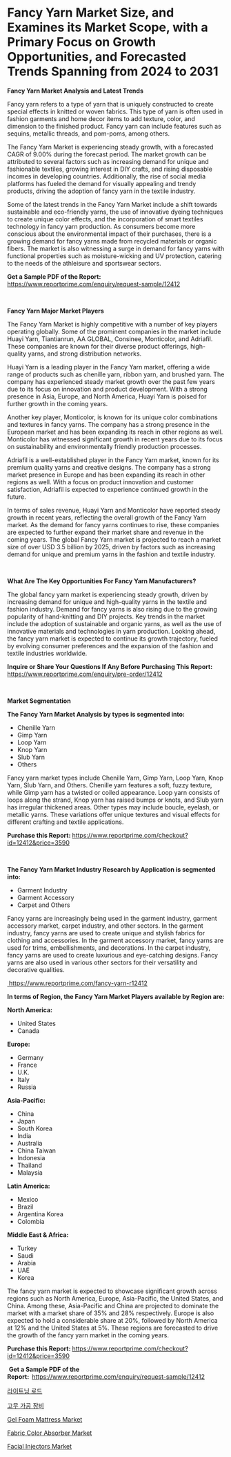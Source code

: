 <p><h1>Fancy Yarn Market Size, and Examines its Market Scope, with a Primary Focus on Growth Opportunities, and Forecasted Trends Spanning from 2024 to 2031</h1></p><p><strong>Fancy Yarn Market Analysis and Latest Trends</strong></p>
<p><p>Fancy yarn refers to a type of yarn that is uniquely constructed to create special effects in knitted or woven fabrics. This type of yarn is often used in fashion garments and home decor items to add texture, color, and dimension to the finished product. Fancy yarn can include features such as sequins, metallic threads, and pom-poms, among others.</p><p>The Fancy Yarn Market is experiencing steady growth, with a forecasted CAGR of 9.00% during the forecast period. The market growth can be attributed to several factors such as increasing demand for unique and fashionable textiles, growing interest in DIY crafts, and rising disposable incomes in developing countries. Additionally, the rise of social media platforms has fueled the demand for visually appealing and trendy products, driving the adoption of fancy yarn in the textile industry.</p><p>Some of the latest trends in the Fancy Yarn Market include a shift towards sustainable and eco-friendly yarns, the use of innovative dyeing techniques to create unique color effects, and the incorporation of smart textiles technology in fancy yarn production. As consumers become more conscious about the environmental impact of their purchases, there is a growing demand for fancy yarns made from recycled materials or organic fibers. The market is also witnessing a surge in demand for fancy yarns with functional properties such as moisture-wicking and UV protection, catering to the needs of the athleisure and sportswear sectors.</p></p>
<p><strong>Get a Sample PDF of the Report:&nbsp;</strong> <a href="https://www.reportprime.com/enquiry/request-sample/12412">https://www.reportprime.com/enquiry/request-sample/12412</a></p>
<p>&nbsp;</p>
<p><strong>Fancy Yarn Major Market Players</strong></p>
<p><p>The Fancy Yarn Market is highly competitive with a number of key players operating globally. Some of the prominent companies in the market include Huayi Yarn, Tiantianrun, AA GLOBAL, Consinee, Monticolor, and Adriafil. These companies are known for their diverse product offerings, high-quality yarns, and strong distribution networks.</p><p>Huayi Yarn is a leading player in the Fancy Yarn market, offering a wide range of products such as chenille yarn, ribbon yarn, and brushed yarn. The company has experienced steady market growth over the past few years due to its focus on innovation and product development. With a strong presence in Asia, Europe, and North America, Huayi Yarn is poised for further growth in the coming years.</p><p>Another key player, Monticolor, is known for its unique color combinations and textures in fancy yarns. The company has a strong presence in the European market and has been expanding its reach in other regions as well. Monticolor has witnessed significant growth in recent years due to its focus on sustainability and environmentally friendly production processes.</p><p>Adriafil is a well-established player in the Fancy Yarn market, known for its premium quality yarns and creative designs. The company has a strong market presence in Europe and has been expanding its reach in other regions as well. With a focus on product innovation and customer satisfaction, Adriafil is expected to experience continued growth in the future.</p><p>In terms of sales revenue, Huayi Yarn and Monticolor have reported steady growth in recent years, reflecting the overall growth of the Fancy Yarn market. As the demand for fancy yarns continues to rise, these companies are expected to further expand their market share and revenue in the coming years. The global Fancy Yarn market is projected to reach a market size of over USD 3.5 billion by 2025, driven by factors such as increasing demand for unique and premium yarns in the fashion and textile industry.</p></p>
<p>&nbsp;</p>
<p><strong>What Are The Key Opportunities For Fancy Yarn Manufacturers?</strong></p>
<p><p>The global fancy yarn market is experiencing steady growth, driven by increasing demand for unique and high-quality yarns in the textile and fashion industry. Demand for fancy yarns is also rising due to the growing popularity of hand-knitting and DIY projects. Key trends in the market include the adoption of sustainable and organic yarns, as well as the use of innovative materials and technologies in yarn production. Looking ahead, the fancy yarn market is expected to continue its growth trajectory, fueled by evolving consumer preferences and the expansion of the fashion and textile industries worldwide.</p></p>
<p><strong>Inquire or Share Your Questions If Any Before Purchasing This Report:</strong> <a href="https://www.reportprime.com/enquiry/pre-order/12412">https://www.reportprime.com/enquiry/pre-order/12412</a></p>
<p>&nbsp;</p>
<p><strong>Market Segmentation</strong></p>
<p><strong>The Fancy Yarn Market Analysis by types is segmented into:</strong></p>
<p><ul><li>Chenille Yarn</li><li>Gimp Yarn</li><li>Loop Yarn</li><li>Knop Yarn</li><li>Slub Yarn</li><li>Others</li></ul></p>
<p><p>Fancy yarn market types include Chenille Yarn, Gimp Yarn, Loop Yarn, Knop Yarn, Slub Yarn, and Others. Chenille yarn features a soft, fuzzy texture, while Gimp yarn has a twisted or coiled appearance. Loop yarn consists of loops along the strand, Knop yarn has raised bumps or knots, and Slub yarn has irregular thickened areas. Other types may include boucle, eyelash, or metallic yarns. These variations offer unique textures and visual effects for different crafting and textile applications.</p></p>
<p><strong>Purchase this Report:&nbsp;</strong><a href="https://www.reportprime.com/checkout?id=12412&price=3590">https://www.reportprime.com/checkout?id=12412&price=3590</a></p>
<p>&nbsp;</p>
<p><strong>The Fancy Yarn Market Industry Research by Application is segmented into:</strong></p>
<p><ul><li>Garment Industry</li><li>Garment Accessory</li><li>Carpet and Others</li></ul></p>
<p><p>Fancy yarns are increasingly being used in the garment industry, garment accessory market, carpet industry, and other sectors. In the garment industry, fancy yarns are used to create unique and stylish fabrics for clothing and accessories. In the garment accessory market, fancy yarns are used for trims, embellishments, and decorations. In the carpet industry, fancy yarns are used to create luxurious and eye-catching designs. Fancy yarns are also used in various other sectors for their versatility and decorative qualities.</p></p>
<p><a href="https://www.reportprime.com/fancy-yarn-r12412">&nbsp;https://www.reportprime.com/fancy-yarn-r12412</a></p>
<p><strong>In terms of Region, the Fancy Yarn Market Players available by Region are:</strong></p>
<p>
    <p> <strong> North America: </strong>
        <ul>
            <li>United States</li>
            <li>Canada</li>
        </ul>
        </p> 
    <p> <strong> Europe: </strong>
        <ul>
            <li>Germany</li>
            <li>France</li>
            <li>U.K.</li>
            <li>Italy</li>
            <li>Russia</li>
        </ul>
        </p> 
    <p> <strong> Asia-Pacific: </strong>
        <ul>
            <li>China</li>
            <li>Japan</li>
            <li>South Korea</li>
            <li>India</li>
            <li>Australia</li>
            <li>China Taiwan</li>
            <li>Indonesia</li>
            <li>Thailand</li>
            <li>Malaysia</li>
        </ul>
        </p> 
    <p> <strong> Latin America: </strong>
        <ul>
            <li>Mexico</li>
            <li>Brazil</li>
            <li>Argentina Korea</li>
            <li>Colombia</li>
        </ul>
        </p> 
    <p> <strong> Middle East & Africa: </strong>
        <ul>
            <li>Turkey</li>
            <li>Saudi</li>
            <li>Arabia</li>
            <li>UAE</li>
            <li>Korea</li>
        </ul>
    </p>
    </p>
<p><p>The fancy yarn market is expected to showcase significant growth across regions such as North America, Europe, Asia-Pacific, the United States, and China. Among these, Asia-Pacific and China are projected to dominate the market with a market share of 35% and 28% respectively. Europe is also expected to hold a considerable share at 20%, followed by North America at 12% and the United States at 5%. These regions are forecasted to drive the growth of the fancy yarn market in the coming years.</p></p>
<p><strong>Purchase this Report: </strong><a href="https://www.reportprime.com/checkout?id=12412&price=3590">https://www.reportprime.com/checkout?id=12412&price=3590</a></p>
<p>&nbsp;<strong>Get a Sample PDF of the Report:&nbsp;&nbsp;</strong><a href="https://www.reportprime.com/enquiry/request-sample/12412">https://www.reportprime.com/enquiry/request-sample/12412</a></p>
<p><strong></strong></p>
<p><p><a href="https://github.com/sammyUltyylrich9067856/Market-Research-Report-List-1/blob/main/721499068078.md">라이트닝 로드</a></p><p><a href="https://github.com/Elenrrera7685/Market-Research-Report-List-1/blob/main/447695968077.md">고무 가공 장비</a></p><p><a href="https://issuu.com/reportprime-2/docs/gel-foam-mattress-market-size-2030.pptx">Gel Foam Mattress Market</a></p><p><a href="https://github.com/sonuprakash1/Market-Research-Report-List-2/blob/main/fabric-color-absorber-market.md">Fabric Color Absorber Market</a></p><p><a href="https://github.com/Whitneyboyettebo9kiw7yr13/Market-Research-Report-List-2/blob/main/facial-injectors-market.md">Facial Injectors Market</a></p></p>